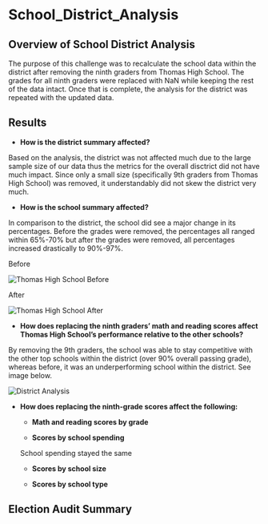 # School_District_Analysis

## Overview of School District Analysis

The purpose of this challenge was to recalculate the school data within the district after removing the ninth graders from Thomas High School. The grades for all ninth graders were replaced with NaN while keeping the rest of the data intact. Once that is complete, the analysis for the district was repeated with the updated data.

## Results

* **How is the district summary affected?**

Based on the analysis, the district was not affected much due to the large sample size of our data thus the metrics for the overall disctrict did not have much impact. Since only a small size (specifically 9th graders from Thomas High School) was removed, it understandably did not skew the district very much.

* **How is the school summary affected?**

In comparison to the district, the school did see a major change in its percentages. Before the grades were removed, the percentages all ranged within 65%-70% but after the grades were removed, all percentages increased drastically to 90%-97%.

Before

![Thomas High School Before](https://user-images.githubusercontent.com/88448731/189025216-ffc9370d-7ef1-4ee0-83b3-43b3e991403c.PNG)

After

![Thomas High School After](https://user-images.githubusercontent.com/88448731/189025237-279eb5b8-c3fd-4cde-bd0a-89a9130d5820.PNG)

* **How does replacing the ninth graders’ math and reading scores affect Thomas High School’s performance relative to the other schools?**

By removing the 9th graders, the school was able to stay competitive with the other top schools within the district (over 90% overall passing grade), whereas before, it was an underperforming school within the district. See image below.

![District Analysis](https://user-images.githubusercontent.com/88448731/189023990-4a7c3bc9-2db2-46df-ba55-f94842e34b2b.PNG)

* **How does replacing the ninth-grade scores affect the following:**

  * **Math and reading scores by grade**

  * **Scores by school spending**
  
   School spending stayed the same
 
  * **Scores by school size**

  * **Scores by school type**



## Election Audit Summary
